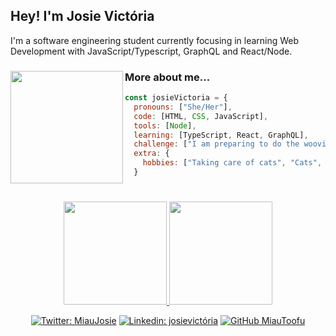 ## Hey! I'm Josie Victória
<div>
  <div align="left">
    I'm a software engineering student currently focusing in learning Web Development with JavaScript/Typescript, GraphQL and React/Node.
  <div align="left">
    <img align="left" src="https://cdn.discordapp.com/attachments/932684797095084043/1021119705253167274/giphy.webp" width="180">  
  
  ### More about me...
  ```js
  const josieVictoria = {
    pronouns: ["She/Her"],
    code: [HTML, CSS, JavaScript],
    tools: [Node],
    learning: [TypeScript, React, GraphQL],
    challenge: ["I am preparing to do the woovi-challenge"],
    extra: {
      hobbies: ["Taking care of cats", "Cats", "Cuddling with my cat"]
    }
  ```
    
  </div>
  <h1></h1>
  <div align="center">

<a href="https://github.com/bkarln">
<img height="165em" src="https://github-readme-stats.vercel.app/api?username=MiauToofu&show_icons=true&theme=nord&include_all_commits=true&count_private=true"/>
<img height="165em" src="https://github-readme-stats.vercel.app/api/top-langs/?username=MiauToofu&layout=compact&langs_count=7&theme=nord"/>

[![Twitter: MiauJosie](https://img.shields.io/twitter/follow/MiauJosie?style=social)](https://twitter.com/MiauJosie)
[![Linkedin: josievictória](https://img.shields.io/badge/-josievictória-blue?style=flat-square&logo=Linkedin&logoColor=white&link=https://www.linkedin.com/in/josievictória/)](https://www.linkedin.com/in/josievictória/)
[![GitHub MiauToofu](https://img.shields.io/github/followers/MiauToofu?label=follow&style=social)](https://github.com/MiauToofu)
    
  </div>
</div>

